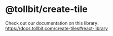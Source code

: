 # @tollbit/create-tile

Check out our documentation on this library: https://docs.tollbit.com/create-tiles#react-library
